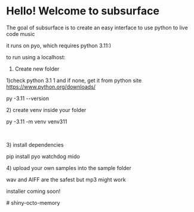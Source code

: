 # Hello! Welcome to subsurface



The goal of subsurface is to create an easy interface to use python to live code music



it runs on pyo, which requires python 3.11:)



to run using a localhost:



1. Create new folder



1)check python 3.1 1 and if  none, get it from python site https://www.python.org/downloads/



py -3.11 --version 



2\) create venv inside your folder



py -3.11 -m venv venv311

&nbsp;

3\) install dependencies



pip install pyo watchdog mido



4\) upload your own samples into the sample folder

wav and AIFF are the safest but mp3 might work 



installer coming soon!

#   s h i n y - o c t o - m e m o r y  
 